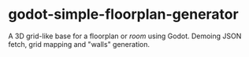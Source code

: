 # godot-simple-floorplan-generator
A 3D grid-like base for a floorplan or _room_ using Godot. Demoing JSON fetch, grid mapping and "walls" generation.
